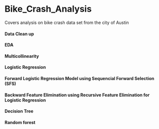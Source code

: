 # Bike_Crash_Analysis
Covers analysis on bike crash data set from the city of Austin

#### Data Clean up 
#### EDA 
#### Multicollinearity 
#### Logistic Regression 
#### Forward Logistic Regression Model using Sequencial Forward Selection (SFS)
#### Backward Feature Elimination using Recursive Feature Elimination for Logistic Regression
#### Decision Tree
#### Random forest
